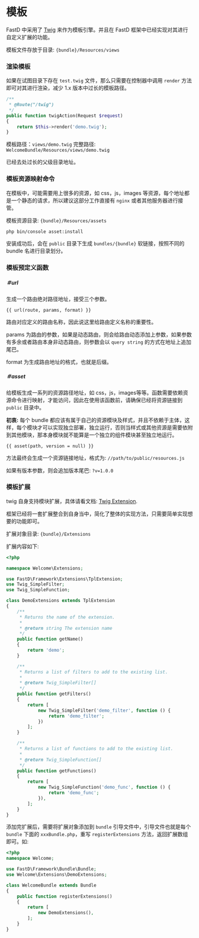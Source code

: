 # 模板

FastD 中采用了 [Twig](http://twig.sensiolabs.org/) 来作为模板引擎。并且在 FastD 框架中已经实现对其进行自定义扩展的功能。

模板文件存放于目录: `{bundle}/Resources/views`

### 渲染模板

如果在试图目录下存在 `test.twig` 文件，那么只需要在控制器中调用 `render` 方法即可对其进行渲染，减少 1.x 版本中过长的模板路径。

```php
/**
 * @Route("/twig")
 */
public function twigAction(Request $request)
{
    return $this->render('demo.twig');
}
```

模板路径：`views/demo.twig` 完整路径: `WelcomeBundle/Resources/views/demo.twig` 

已经去处过长的父级目录地址。

### 模板资源映射命令

在模板中，可能需要用上很多的资源，如 css，js，images 等资源，每个地址都是一个静态的请求，所以建议这部分工作直接有 `nginx` 或者其他服务器进行接管。

模板资源目录: `{bundle}/Resources/assets`

```
php bin/console asset:install
```

安装成功后，会在 `public` 目录下生成 `bundles/{bundle}` 软链接，按照不同的 bundle 名进行目录划分。

### 模板预定义函数

##### ＃url

生成一个路由绝对路径地址，接受三个参数。

```
{{ url(route, params, format) }}
```

路由对应定义的路由名称，因此说这里给路由定义名称的重要性。

params 为路由的参数，如果是动态路由，则会给路由动态添加上参数，如果参数有多余或者路由本身非动态路由，则参数会以 `query string` 的方式在地址上追加尾巴。

format 为生成路由地址的格式，也就是后缀。

##### ＃asset

给模板生成一系列的资源路径地址，如 css，js，images等等。函数需要依赖资源命令进行映射，才能访问，因此在使用该函数前，请确保已经将资源链接到 `public` 目录中。

**初衷:** 每个 bundle 都应该有属于自己的资源模块及样式，并且不依赖于主体，这样，每个模块才可以实现独立部署，独立运行，否则当样式或其他资源是需要依附到其他模块，那本身模块就不能算是一个独立的组件模块甚至独立地运行。

```
{{ asset(path, version = null) }}
```

方法最终会生成一个资源链接地址，格式为: `//path/to/public/resources.js`

如果有版本参数，则会追加版本尾巴: `?v=1.0.0`

### 模板扩展

twig 自身支持模块扩展，具体请看文档: [Twig Extension](http://twig.sensiolabs.org/doc/advanced.html#creating-an-extension).

框架已经将一套扩展整合到自身当中，简化了整体的实现方法，只需要简单实现想要的功能即可。

扩展对象目录: `{bundle}/Extensions`

扩展内容如下: 

```php
<?php

namespace Welcome\Extensions;

use FastD\Framework\Extensions\TplExtension;
use Twig_SimpleFilter;
use Twig_SimpleFunction;

class DemoExtensions extends TplExtension
{
    /**
     * Returns the name of the extension.
     *
     * @return string The extension name
     */
    public function getName()
    {
        return 'demo';
    }

    /**
     * Returns a list of filters to add to the existing list.
     *
     * @return Twig_SimpleFilter[]
     */
    public function getFilters()
    {
        return [
            new Twig_SimpleFilter('demo_filter', function () {
                return 'demo_filter';
            })
        ];
    }

    /**
     * Returns a list of functions to add to the existing list.
     *
     * @return Twig_SimpleFunction[]
     */
    public function getFunctions()
    {
        return [
            new Twig_SimpleFunction('demo_func', function () {
                return 'demo_func';
            }),
        ];
    }
}
```

添加完扩展后，需要将扩展对象添加到 `bundle` 引导文件中，引导文件也就是每个 `bundle` 下面的 `xxxBundle.php`，重写 `registerExtensions` 方法，返回扩展数组即可。如: 

```php
<?php
namespace Welcome;

use FastD\Framework\Bundle\Bundle;
use Welcome\Extensions\DemoExtensions;

class WelcomeBundle extends Bundle
{
    public function registerExtensions()
    {
        return [
            new DemoExtensions(),
        ];
    }
}
```
